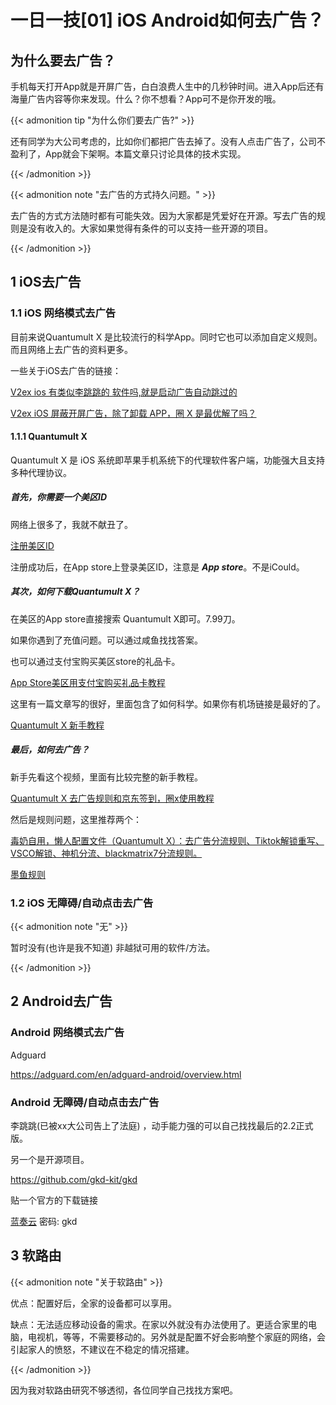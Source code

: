 # 一日一技[01] iOS Android如何去广告？




## 为什么要去广告？



手机每天打开App就是开屏广告，白白浪费人生中的几秒钟时间。进入App后还有海量广告内容等你来发现。什么？你不想看？App可不是你开发的哦。

{{< admonition tip "为什么你们要去广告?" >}}

还有同学为大公司考虑的，比如你们都把广告去掉了。没有人点击广告了，公司不盈利了，App就会下架啊。本篇文章只讨论具体的技术实现。

{{< /admonition >}}

{{< admonition note "去广告的方式持久问题。" >}}

去广告的方式方法随时都有可能失效。因为大家都是凭爱好在开源。写去广告的规则是没有收入的。大家如果觉得有条件的可以支持一些开源的项目。

{{< /admonition >}}

## 1 iOS去广告

### 1.1 iOS 网络模式去广告

目前来说Quantumult X 是比较流行的科学App。同时它也可以添加自定义规则。而且网络上去广告的资料更多。

一些关于iOS去广告的链接：

[V2ex ios 有类似李跳跳的 软件吗,就是启动广告自动跳过的](https://www.v2ex.com/t/934331)

[V2ex iOS 屏蔽开屏广告，除了卸载 APP，圈 X 是最优解了吗？](https://www.v2ex.com/t/943662)

#### 1.1.1 Quantumult X

Quantumult X 是 iOS 系统即苹果手机系统下的代理软件客户端，功能强大且支持多种代理协议。

##### 首先，你需要一个美区ID

网络上很多了，我就不献丑了。

[注册美区ID](https://zhuanlan.zhihu.com/p/367821925?dt_dapp=1 )

注册成功后，在App store上登录美区ID，注意是 ***App store***。不是iCould。

##### 其次，如何下载Quantumult X？

在美区的App store直接搜索 Quantumult X即可。7.99刀。

如果你遇到了充值问题。可以通过咸鱼找找答案。

也可以通过支付宝购买美区store的礼品卡。

[App Store美区用支付宝购买礼品卡教程](https://zhuanlan.zhihu.com/p/591446073)

这里有一篇文章写的很好，里面包含了如何科学。如果你有机场链接是最好的了。

[Quantumult X 新手教程](https://www.evan888.top/1990/)

##### 最后，如何去广告？

新手先看这个视频，里面有比较完整的新手教程。

[Quantumult X 去广告规则和京东签到，圈x使用教程](https://www.youtube.com/watch?v=bW7DxHsMzdI&list=LL&index=1&pp=gAQBiAQB)

然后是规则问题，这里推荐两个：

[毒奶自用，懒人配置文件（Quantumult X）：去广告分流规则、Tiktok解锁重写、VSCO解锁、神机分流、blackmatrix7分流规则。](https://github.com/limbopro/Profiles4limbo)



[墨鱼规则](https://github.com/ddgksf2013)



### 1.2 iOS 无障碍/自动点击去广告 

{{< admonition note "无" >}}

暂时没有(也许是我不知道) 非越狱可用的软件/方法。

{{< /admonition >}}

## 2 Android去广告

### Android 网络模式去广告



Adguard

https://adguard.com/en/adguard-android/overview.html



### Android 无障碍/自动点击去广告 

李跳跳(已被xx大公司告上了法庭) ，动手能力强的可以自己找找最后的2.2正式版。

另一个是开源项目。

https://github.com/gkd-kit/gkd

贴一个官方的下载链接

[蓝奏云](https://lisonge.lanzouy.com/b06e1zoef) 密码: gkd



## 3 软路由

{{< admonition note "关于软路由" >}}

优点：配置好后，全家的设备都可以享用。

缺点：无法适应移动设备的需求。在家以外就没有办法使用了。更适合家里的电脑，电视机，等等，不需要移动的。另外就是配置不好会影响整个家庭的网络，会引起家人的愤怒，不建议在不稳定的情况搭建。

{{< /admonition >}}

因为我对软路由研究不够透彻，各位同学自己找找方案吧。






